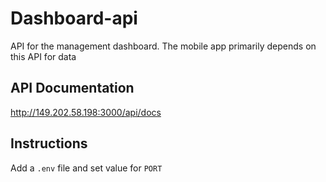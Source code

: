 # Dashboard-api
API for the management dashboard. The mobile app primarily depends on this API for data

## API Documentation
http://149.202.58.198:3000/api/docs

## Instructions
Add a `.env` file and set value for `PORT`
